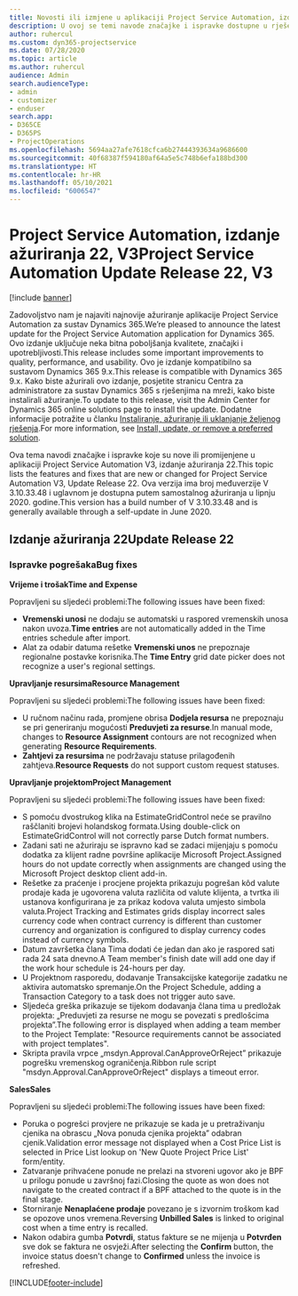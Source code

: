 ```yaml
---
title: Novosti ili izmjene u aplikaciji Project Service Automation, izdanje ažuriranja 22, V3
description: U ovoj se temi navode značajke i ispravke dostupne u rješenju Project Service Automation, izdanje ažuriranja 22, V3.
author: ruhercul
ms.custom: dyn365-projectservice
ms.date: 07/28/2020
ms.topic: article
ms.author: ruhercul
audience: Admin
search.audienceType:
- admin
- customizer
- enduser
search.app:
- D365CE
- D365PS
- ProjectOperations
ms.openlocfilehash: 5694aa27afe7618cfca6b27444393634a9686600
ms.sourcegitcommit: 40f68387f594180af64a5e5c748b6efa188bd300
ms.translationtype: HT
ms.contentlocale: hr-HR
ms.lasthandoff: 05/10/2021
ms.locfileid: "6006547"
---
```

# <a name="project-service-automation-update-release-22-v3"></a><span data-ttu-id="c124c-103">Project Service Automation, izdanje ažuriranja 22, V3</span><span class="sxs-lookup"><span data-stu-id="c124c-103">Project Service Automation Update Release 22, V3</span></span>

[!include [banner](../includes/psa-now-project-operations.md)]

<span data-ttu-id="c124c-104">Zadovoljstvo nam je najaviti najnovije ažuriranje aplikacije Project Service Automation za sustav Dynamics 365.</span><span class="sxs-lookup"><span data-stu-id="c124c-104">We’re pleased to announce the latest update for the Project Service Automation application for Dynamics 365.</span></span> <span data-ttu-id="c124c-105">Ovo izdanje uključuje neka bitna poboljšanja kvalitete, značajki i upotrebljivosti.</span><span class="sxs-lookup"><span data-stu-id="c124c-105">This release includes some important improvements to quality, performance, and usability.</span></span> <span data-ttu-id="c124c-106">Ovo je izdanje kompatibilno sa sustavom Dynamics 365 9.x.</span><span class="sxs-lookup"><span data-stu-id="c124c-106">This release is compatible with Dynamics 365 9.x.</span></span> <span data-ttu-id="c124c-107">Kako biste ažurirali ovo izdanje, posjetite stranicu Centra za administratore za sustav Dynamics 365 s rješenjima na mreži, kako biste instalirali ažuriranje.</span><span class="sxs-lookup"><span data-stu-id="c124c-107">To update to this release, visit the Admin Center for Dynamics 365 online solutions page to install the update.</span></span> <span data-ttu-id="c124c-108">Dodatne informacije potražite u članku [Instaliranje, ažuriranje ili uklanjanje željenog rješenja](/power-platform/admin/install-remove-preferred-solution).</span><span class="sxs-lookup"><span data-stu-id="c124c-108">For more information, see [Install, update, or remove a preferred solution](/power-platform/admin/install-remove-preferred-solution).</span></span>

<span data-ttu-id="c124c-109">Ova tema navodi značajke i ispravke koje su nove ili promijenjene u aplikaciji Project Service Automation V3, izdanje ažuriranja 22.</span><span class="sxs-lookup"><span data-stu-id="c124c-109">This topic lists the features and fixes that are new or changed for Project Service Automation V3, Update Release 22.</span></span> <span data-ttu-id="c124c-110">Ova verzija ima broj međuverzije V 3.10.33.48 i uglavnom je dostupna putem samostalnog ažuriranja u lipnju 2020. godine.</span><span class="sxs-lookup"><span data-stu-id="c124c-110">This version has a build number of V 3.10.33.48 and is generally available through a self-update in June 2020.</span></span>

## <a name="update-release-22"></a><span data-ttu-id="c124c-111">Izdanje ažuriranja 22</span><span class="sxs-lookup"><span data-stu-id="c124c-111">Update Release 22</span></span>

### <a name="bug-fixes"></a><span data-ttu-id="c124c-112">Ispravke pogrešaka</span><span class="sxs-lookup"><span data-stu-id="c124c-112">Bug fixes</span></span>



<span data-ttu-id="c124c-113">**Vrijeme i trošak**</span><span class="sxs-lookup"><span data-stu-id="c124c-113">**Time and Expense**</span></span>

<span data-ttu-id="c124c-114">Popravljeni su sljedeći problemi:</span><span class="sxs-lookup"><span data-stu-id="c124c-114">The following issues have been fixed:</span></span>

- <span data-ttu-id="c124c-115">**Vremenski unosi** ne dodaju se automatski u raspored vremenskih unosa nakon uvoza.</span><span class="sxs-lookup"><span data-stu-id="c124c-115">**Time entries** are not automatically added in the Time entries schedule after import.</span></span>
- <span data-ttu-id="c124c-116">Alat za odabir datuma rešetke **Vremenski unos** ne prepoznaje regionalne postavke korisnika.</span><span class="sxs-lookup"><span data-stu-id="c124c-116">The **Time Entry** grid date picker does not recognize a user's regional settings.</span></span>

<span data-ttu-id="c124c-117">**Upravljanje resursima**</span><span class="sxs-lookup"><span data-stu-id="c124c-117">**Resource Management**</span></span>

<span data-ttu-id="c124c-118">Popravljeni su sljedeći problemi:</span><span class="sxs-lookup"><span data-stu-id="c124c-118">The following issues have been fixed:</span></span>

- <span data-ttu-id="c124c-119">U ručnom načinu rada, promjene obrisa **Dodjela resursa** ne prepoznaju se pri generiranju mogućosti **Preduvjeti za resurse**.</span><span class="sxs-lookup"><span data-stu-id="c124c-119">In manual mode, changes to **Resource Assignment** contours are not recognized when generating **Resource Requirements**.</span></span>
- <span data-ttu-id="c124c-120">**Zahtjevi za resursima** ne podržavaju statuse prilagođenih zahtjeva.</span><span class="sxs-lookup"><span data-stu-id="c124c-120">**Resource Requests** do not support custom request statuses.</span></span>

<span data-ttu-id="c124c-121">**Upravljanje projektom**</span><span class="sxs-lookup"><span data-stu-id="c124c-121">**Project Management**</span></span>

<span data-ttu-id="c124c-122">Popravljeni su sljedeći problemi:</span><span class="sxs-lookup"><span data-stu-id="c124c-122">The following issues have been fixed:</span></span>

- <span data-ttu-id="c124c-123">S pomoću dvostrukog klika na EstimateGridControl neće se pravilno raščlaniti brojevi holandskog formata.</span><span class="sxs-lookup"><span data-stu-id="c124c-123">Using double-click on EstimateGridControl will not correctly parse Dutch format numbers.</span></span>
- <span data-ttu-id="c124c-124">Zadani sati ne ažuriraju se ispravno kad se zadaci mijenjaju s pomoću dodatka za klijent radne površine aplikacije Microsoft Project.</span><span class="sxs-lookup"><span data-stu-id="c124c-124">Assigned hours do not update correctly when assignments are changed using the Microsoft Project desktop client add-in.</span></span>
- <span data-ttu-id="c124c-125">Rešetke za praćenje i procjene projekta prikazuju pogrešan kôd valute prodaje kada je ugovorena valuta različita od valute klijenta, a tvrtka ili ustanova konfigurirana je za prikaz kodova valuta umjesto simbola valuta.</span><span class="sxs-lookup"><span data-stu-id="c124c-125">Project Tracking and Estimates grids display incorrect sales currency code when contract currency is different than customer currency and organization is configured to display currency codes instead of currency symbols.</span></span>
- <span data-ttu-id="c124c-126">Datum završetka člana Tima dodati će jedan dan ako je raspored sati rada 24 sata dnevno.</span><span class="sxs-lookup"><span data-stu-id="c124c-126">A Team member's finish date will add one day if the work hour schedule is 24-hours per day.</span></span>
- <span data-ttu-id="c124c-127">U Projektnom rasporedu, dodavanje Transakcijske kategorije zadatku ne aktivira automatsko spremanje.</span><span class="sxs-lookup"><span data-stu-id="c124c-127">On the Project Schedule, adding a Transaction Category to a task does not trigger auto save.</span></span>
- <span data-ttu-id="c124c-128">Sljedeća greška prikazuje se tijekom dodavanja člana tima u predložak projekta: „Preduvjeti za resurse ne mogu se povezati s predlošcima projekta”.</span><span class="sxs-lookup"><span data-stu-id="c124c-128">The following error is displayed when adding a team member to the Project Template: "Resource requirements cannot be associated with project templates".</span></span> 
- <span data-ttu-id="c124c-129">Skripta pravila vrpce „msdyn.Approval.CanApproveOrReject” prikazuje pogrešku vremenskog ograničenja.</span><span class="sxs-lookup"><span data-stu-id="c124c-129">Ribbon rule script "msdyn.Approval.CanApproveOrReject" displays a timeout error.</span></span>

<span data-ttu-id="c124c-130">**Sales**</span><span class="sxs-lookup"><span data-stu-id="c124c-130">**Sales**</span></span>

<span data-ttu-id="c124c-131">Popravljeni su sljedeći problemi:</span><span class="sxs-lookup"><span data-stu-id="c124c-131">The following issues have been fixed:</span></span>

- <span data-ttu-id="c124c-132">Poruka o pogrešci provjere ne prikazuje se kada je u pretraživanju cjenika na obrascu „Nova ponuda cjenika projekta” odabran cjenik.</span><span class="sxs-lookup"><span data-stu-id="c124c-132">Validation error message not displayed when a Cost Price List is selected in Price List lookup on 'New Quote Project Price List' form/entity.</span></span>
- <span data-ttu-id="c124c-133">Zatvaranje prihvaćene ponude ne prelazi na stvoreni ugovor ako je BPF u prilogu ponude u završnoj fazi.</span><span class="sxs-lookup"><span data-stu-id="c124c-133">Closing the quote as won does not navigate to the created contract if a BPF attached to the quote is in the final stage.</span></span>
- <span data-ttu-id="c124c-134">Storniranje **Nenaplaćene prodaje** povezano je s izvornim troškom kad se opozove unos vremena.</span><span class="sxs-lookup"><span data-stu-id="c124c-134">Reversing **Unbilled Sales** is linked to original cost when a time entry is recalled.</span></span>
- <span data-ttu-id="c124c-135">Nakon odabira gumba **Potvrdi**, status fakture se ne mijenja u **Potvrđen** sve dok se faktura ne osvježi.</span><span class="sxs-lookup"><span data-stu-id="c124c-135">After selecting the **Confirm** button, the invoice status doesn't change to **Confirmed** unless the invoice is refreshed.</span></span>


[!INCLUDE[footer-include](../includes/footer-banner.md)]